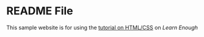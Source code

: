 # README File

This sample website is for using the [tutorial on HTML/CSS](http://twitter.com/learnenough) on *Learn Enough*
